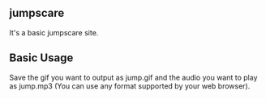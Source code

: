 ## jumpscare
It's a basic jumpscare site.
## Basic Usage
Save the gif you want to output as jump.gif and
the audio you want to play as jump.mp3
(You can use any format supported by your web browser).
